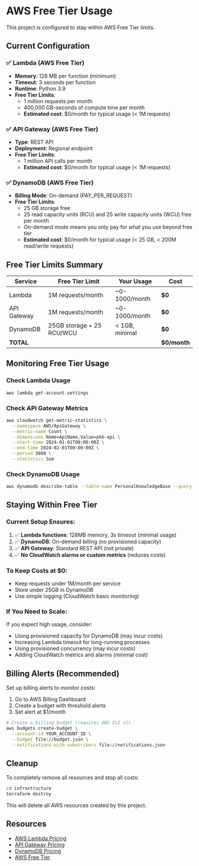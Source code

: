 # AWS Free Tier Usage

This project is configured to stay within AWS Free Tier limits.

## Current Configuration

### ✅ Lambda (AWS Free Tier)
- **Memory**: 128 MB per function (minimum)
- **Timeout**: 3 seconds per function
- **Runtime**: Python 3.9
- **Free Tier Limits**:
  - 1 million requests per month
  - 400,000 GB-seconds of compute time per month
  - **Estimated cost**: $0/month for typical usage (< 1M requests)

### ✅ API Gateway (AWS Free Tier)
- **Type**: REST API
- **Deployment**: Regional endpoint
- **Free Tier Limits**:
  - 1 million API calls per month
  - **Estimated cost**: $0/month for typical usage (< 1M requests)

### ✅ DynamoDB (AWS Free Tier)
- **Billing Mode**: On-demand (PAY_PER_REQUEST)
- **Free Tier Limits**:
  - 25 GB storage free
  - 25 read capacity units (RCU) and 25 write capacity units (WCU) free per month
  - On-demand mode means you only pay for what you use beyond free tier
  - **Estimated cost**: $0/month for typical usage (< 25 GB, < 200M read/write requests)

## Free Tier Limits Summary

| Service | Free Tier Limit | Your Usage | Cost |
|---------|----------------|------------|------|
| Lambda | 1M requests/month | ~0-1000/month | **$0** |
| API Gateway | 1M requests/month | ~0-1000/month | **$0** |
| DynamoDB | 25GB storage + 25 RCU/WCU | < 1GB, minimal | **$0** |
| **TOTAL** | | | **$0/month** |

## Monitoring Free Tier Usage

### Check Lambda Usage
```bash
aws lambda get-account-settings
```

### Check API Gateway Metrics
```bash
aws cloudwatch get-metric-statistics \
  --namespace AWS/ApiGateway \
  --metric-name Count \
  --dimensions Name=ApiName,Value=pkb-api \
  --start-time 2024-01-01T00:00:00Z \
  --end-time 2024-02-01T00:00:00Z \
  --period 3600 \
  --statistics Sum
```

### Check DynamoDB Usage
```bash
aws dynamodb describe-table --table-name PersonalKnowledgeBase --query 'Table.{Size:TableSizeBytes}'
```

## Staying Within Free Tier

### Current Setup Ensures:
1. ✅ **Lambda functions**: 128MB memory, 3s timeout (minimal usage)
2. ✅ **DynamoDB**: On-demand billing (no provisioned capacity)
3. ✅ **API Gateway**: Standard REST API (not private)
4. ✅ **No CloudWatch alarms or custom metrics** (reduces costs)

### To Keep Costs at $0:
- Keep requests under 1M/month per service
- Store under 25GB in DynamoDB
- Use simple logging (CloudWatch basic monitoring)

### If You Need to Scale:
If you expect high usage, consider:
- Using provisioned capacity for DynamoDB (may incur costs)
- Increasing Lambda timeout for long-running processes
- Using provisioned concurrency (may incur costs)
- Adding CloudWatch metrics and alarms (minimal cost)

## Billing Alerts (Recommended)

Set up billing alerts to monitor costs:
1. Go to AWS Billing Dashboard
2. Create a budget with threshold alerts
3. Set alert at $1/month

```bash
# Create a billing budget (requires AWS CLI v2)
aws budgets create-budget \
  --account-id YOUR_ACCOUNT_ID \
  --budget file://budget.json \
  --notifications-with-subscribers file://notifications.json
```

## Cleanup

To completely remove all resources and stop all costs:
```bash
cd infrastructure
terraform destroy
```

This will delete all AWS resources created by this project.

## Resources

- [AWS Lambda Pricing](https://aws.amazon.com/lambda/pricing/)
- [API Gateway Pricing](https://aws.amazon.com/api-gateway/pricing/)
- [DynamoDB Pricing](https://aws.amazon.com/dynamodb/pricing/)
- [AWS Free Tier](https://aws.amazon.com/free/)

